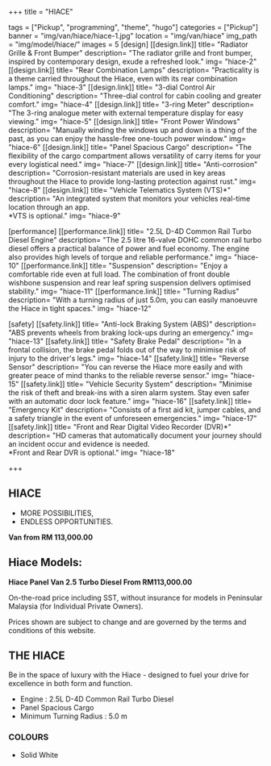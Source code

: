 +++
title = "HIACE"

tags = ["Pickup", "programming", "theme", "hugo"]
categories = ["Pickup"]
banner = "img/van/hiace/hiace-1.jpg"
location = "img/van/hiace"
img_path = "img/model/hiace/"
images = 5
[design]
   [[design.link]]
     title= "Radiator Grille & Front Bumper"
     description= "The radiator grille and front bumper, inspired by contemporary design, exude a refreshed look."
     img= "hiace-2"
   [[design.link]]
     title= "Rear Combination Lamps"
     description= "Practicality is a theme carried throughout the Hiace, even with its rear combination lamps."
     img= "hiace-3"
   [[design.link]]
     title= "3-dial Control Air Conditioning"
     description= "Three-dial control for cabin cooling and greater comfort."
     img= "hiace-4"
   [[design.link]]
     title= "3-ring Meter"
     description= "The 3-ring analogue meter with external temperature display for easy viewing."
     img= "hiace-5"
   [[design.link]]
     title= "Front Power Windows"
     description= "Manually winding the windows up and down is a thing of the past, as you can enjoy the hassle-free one-touch power window."
     img= "hiace-6"
   [[design.link]]
     title= "Panel Spacious Cargo"
     description= "The flexibility of the cargo compartment allows versatility of carry items for your every logistical need."
     img= "hiace-7"
   [[design.link]]
     title= "Anti-corrosion"
     description= "Corrosion-resistant materials are used in key areas throughout the Hiace to provide long-lasting protection against rust."
     img= "hiace-8"
   [[design.link]]
     title= "Vehicle Telematics System (VTS)*"
     description= "An integrated system that monitors your vehicles real-time location through an app.
<br>*VTS is optional."
     img= "hiace-9"

 
[performance]
   [[performance.link]]
     title= "2.5L D-4D Common Rail Turbo Diesel Engine"
     description= "The 2.5 litre 16-valve DOHC common rail turbo diesel offers a practical balance of power and fuel economy. The engine also provides high levels of torque and reliable performance."
     img= "hiace-10"
   [[performance.link]]
     title= "Suspension"
     description= "Enjoy a comfortable ride even at full load. The combination of front double wishbone suspension and rear leaf spring suspension delivers optimised stability."
     img= "hiace-11"
   [[performance.link]]
     title= "Turning Radius"
     description= "With a turning radius of just 5.0m, you can easily manoeuvre the Hiace in tight spaces."
     img= "hiace-12"

  
[safety]
   [[safety.link]]
     title= "Anti-lock Braking System (ABS)"
     description= "ABS prevents wheels from braking lock-ups during an emergency."
     img= "hiace-13"
   [[safety.link]]
     title= "Safety Brake Pedal"
     description= "In a frontal collision, the brake pedal folds out of the way to minimise risk of injury to the driver's legs."
     img= "hiace-14"
   [[safety.link]]
     title= "Reverse Sensor"
     description= "You can reverse the Hiace more easily and with greater peace of mind thanks to the reliable reverse sensor."
     img= "hiace-15"
   [[safety.link]]
     title= "Vehicle Security System"
     description= "Minimise the risk of theft and break-ins with a siren alarm system. Stay even safer with an automatic door lock feature."
     img= "hiace-16"
   [[safety.link]]
     title= "Emergency Kit"
     description= "Consists of a first aid kit, jumper cables, and a safety triangle in the event of unforeseen emergencies."
     img= "hiace-17"
   [[safety.link]]
     title= "Front and Rear Digital Video Recorder (DVR)*"
     description= "HD cameras that automatically document your journey should an incident occur and evidence is needed.
<br>*Front and Rear DVR is optional."
     img= "hiace-18"
  

+++
## HIACE
- MORE POSSIBILITIES,
- ENDLESS OPPORTUNITIES.

**Van from RM 113,000.00**

## Hiace Models:

**Hiace Panel Van 2.5 Turbo Diesel  From RM113,000.00**

On-the-road price including SST, without insurance for models in Peninsular Malaysia (for Individual Private Owners).

Prices shown are subject to change and are governed by the terms and conditions of this website.
 
## THE HIACE
Be in the space of luxury with the Hiace - designed to fuel your drive for excellence in both form and function.

- Engine                     : 2.5L D-4D Common Rail Turbo Diesel
- Panel Spacious Cargo
- Minimum Turning Radius     : 5.0 m


### COLOURS
- Solid White
